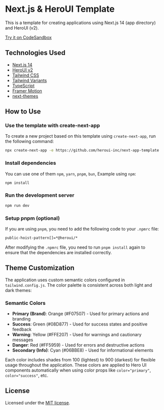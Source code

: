 # Next.js & HeroUI Template

This is a template for creating applications using Next.js 14 (app directory) and HeroUI (v2).

[Try it on CodeSandbox](https://githubbox.com/heroui-inc/heroui/next-app-template)

## Technologies Used

- [Next.js 14](https://nextjs.org/docs/getting-started)
- [HeroUI v2](https://heroui.com/)
- [Tailwind CSS](https://tailwindcss.com/)
- [Tailwind Variants](https://tailwind-variants.org)
- [TypeScript](https://www.typescriptlang.org/)
- [Framer Motion](https://www.framer.com/motion/)
- [next-themes](https://github.com/pacocoursey/next-themes)

## How to Use

### Use the template with create-next-app

To create a new project based on this template using `create-next-app`, run the following command:

```bash
npx create-next-app -e https://github.com/heroui-inc/next-app-template
```

### Install dependencies

You can use one of them `npm`, `yarn`, `pnpm`, `bun`, Example using `npm`:

```bash
npm install
```

### Run the development server

```bash
npm run dev
```

### Setup pnpm (optional)

If you are using `pnpm`, you need to add the following code to your `.npmrc` file:

```bash
public-hoist-pattern[]=*@heroui/*
```

After modifying the `.npmrc` file, you need to run `pnpm install` again to ensure that the dependencies are installed correctly.

## Theme Customization

The application uses custom semantic colors configured in `tailwind.config.js`. The color palette is consistent across both light and dark themes:

### Semantic Colors

- **Primary (Brand)**: Orange (#F07507) - Used for primary actions and branding
- **Success**: Green (#08D877) - Used for success states and positive feedback
- **Warning**: Yellow (#FFE207) - Used for warnings and cautionary messages
- **Danger**: Red (#FF5959) - Used for errors and destructive actions
- **Secondary (Info)**: Cyan (#06BBE8) - Used for informational elements

Each color includes shades from 100 (lightest) to 900 (darkest) for flexible usage throughout the application. These colors are applied to Hero UI components automatically when using color props like `color="primary"`, `color="success"`, etc.

## License

Licensed under the [MIT license](https://github.com/heroui-inc/next-app-template/blob/main/LICENSE).
